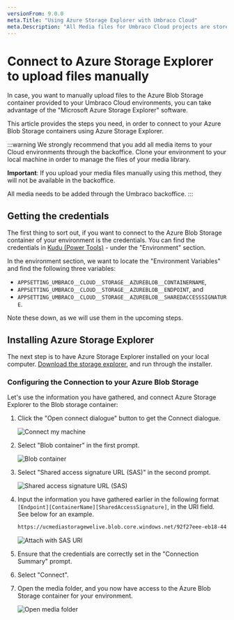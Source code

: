 ```yaml
---
versionFrom: 9.0.0
meta.Title: "Using Azure Storage Explorer with Umbraco Cloud"
meta.Description: "All Media files for Umbraco Cloud projects are stored in Azure Blob Storage contaiers. Each environment has a separate container linked to it."
---
```


# Connect to Azure Storage Explorer to upload files manually

In case, you want to manually upload files to the Azure Blob Storage container provided to your Umbraco Cloud environments, you can take advantage of the "Microsoft Azure Storage Explorer" software.

This article provides the steps you need, in order to connect to your Azure Blob Storage containers using Azure Storage Explorer.

:::warning
We strongly recommend that you add all media items to your Cloud environments through the backoffice. Clone your environment to your local machine in order to manage the files of your media library.

**Important**: If you upload your media files manually using this method, they will not be available in the backoffice.

All media needs to be added through the Umbraco backoffice.
:::

## Getting the credentials

The first thing to sort out, if you want to connect to the Azure Blob Storage container of your environment is the credentials. You can find the credentials in [Kudu (Power Tools)](../../Power-Tools) - under the "Environment" section.

In the environment section, we want to locate the "Environment Variables" and find the following three variables:

* `APPSETTING_UMBRACO__CLOUD__STORAGE__AZUREBLOB__CONTAINERNAME`,
* `APPSETTING_UMBRACO__CLOUD__STORAGE__AZUREBLOB__ENDPOINT`, and
* `APPSETTING_UMBRACO__CLOUD__STORAGE__AZUREBLOB__SHAREDACCESSSIGNATURE`.

Note these down, as we will use them in the upcoming steps.

## Installing Azure Storage Explorer

The next step is to have Azure Storage Explorer installed on your local computer. [Download the storage explorer](https://azure.microsoft.com/en-us/features/storage-explorer/), and run through the installer.

### Configuring the Connection to your Azure Blob Storage

Let's use the information you have gathered, and connect Azure Storage Explorer to the Blob storage container:

1. Click the "Open connect dialogue" button to get the Connect dialogue.

    ![Connect my machine](images/storage-explorer-connection.png)

2. Select "Blob container" in the first prompt.

    ![Blob container](images/select-resource.png)

3. Select "Shared access signature URL (SAS)" in the second prompt.

    ![Shared access signature URL (SAS)](images/select-shared-access-signature.png)

4. Input the information you have gathered earlier in the following format `[Endpoint][ContainerName][SharedAccessSignature]`, in the URI field. See below for an example.

    ```xml
    https://ucmediastoragewelive.blob.core.windows.net/92f27eee-eb18-445e-b9e4-c7a98bd209c0?sv=2019-07-07&sr=c&si=umbraco&sig=U92YZXOdzhp7JFLzj6MH%2BeugDgEelgzpB56o1XfD1%2BU%3D&spr=https
    ```

    ![Attach with SAS URI](images/connection-info.png)

5. Ensure that the credentials are correctly set in the "Connection Summary" prompt.

6. Select "Connect".

7. Open the media folder, and you now have access to the Azure Blob Storage container for your environment.

    ![Open media folder](images/storage-explorer-connected.png)
